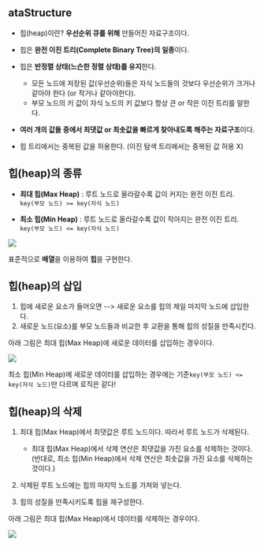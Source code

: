 ## ataStructure

- 힙(heap)이란? **우선순위 큐를 위해** 만들어진 자료구조이다.

- 힙은 **완전 이진 트리(Complete Binary Tree)의 일종**이다.

- 힙은 **반정렬 상태(느슨한 정렬 상태)를 유지**한다.
  - 모든 노드에 저장된 값(우선순위)들은 자식 노드들의 것보다 우선순위가 크거나 같아야 한다 (or 작거나 같아야한다).
  - 부모 노드의 키 값이 자식 노드의 키 값보다 항상 큰 or 작은 이진 트리를 말한다.
- **여러 개의 값들 중에서 최댓값 or 최솟값을 빠르게 찾아내도록 해주는 자료구조**이다.

- 힙 트리에서는 중복된 값을 허용한다. (이진 탐색 트리에서는 중복된 값 허용 X)

## 힙(heap)의 종류

- **최대 힙(Max Heap)** : 루트 노드로 올라갈수록 값이 커지는 완전 이진 트리.  
   `key(부모 노드) >= key(자식 노드)`

- **최소 힙(Min Heap)** : 루트 노드로 올라갈수록 값이 작아지는 완전 이진 트리.  
   `key(부모 노드) <= key(자식 노드)`

![](https://velog.velcdn.com/images%2Fkimdukbae%2Fpost%2F707f9139-5e48-477d-855f-d9c0a82a08a5%2Fimage.png)

표준적으로 **배열**을 이용하여 **힙**을 구현한다.

## 힙(heap)의 삽입

1. 힙에 새로운 요소가 들어오면 --> 새로운 요소를 힙의 제일 마지막 노드에 삽입한다.
2. 새로운 노드(요소)를 부모 노드들과 비교한 후 교환을 통해 힙의 성질을 만족시킨다.

아래 그림은 최대 힙(Max Heap)에 새로운 데이터를 삽입하는 경우이다.

![](https://velog.velcdn.com/images%2Fkimdukbae%2Fpost%2F68040107-c592-4fc6-b4da-2edfcaf8cc53%2Fimage.png)

최소 힙(Min Heap)에 새로운 데이터를 삽입하는 경우에는 기준`key(부모 노드) <= key(자식 노드)`만 다르며 로직은 같다!

## 힙(heap)의 삭제

1. 최대 힙(Max Heap)에서 최댓값은 루트 노드이다. 따라서 루트 노드가 삭제된다.

   - 최대 힙(Max Heap)에서 삭제 연산은 최댓값을 가진 요소를 삭제하는 것이다. (반대로, 최소 힙(Min Heap)에서 삭제 연산은 최솟값을 가진 요소를 삭제하는 것이다.)

2. 삭제된 루트 노드에는 힙의 마지막 노드를 가져와 넣는다.
3. 힙의 성질을 만족시키도록 힙을 재구성한다.

아래 그림은 최대 힙(Max Heap)에서 데이터를 삭제하는 경우이다.

![](https://velog.velcdn.com/images%2Fkimdukbae%2Fpost%2F82b5f1a1-b1ca-46b6-a90e-df9ec246bbbd%2Fimage.png)
